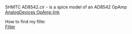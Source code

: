 SHMTC
AD8542.cir - is a spice model of an AD8542 OpAmp    
[AnalogDevices OpAmp link](https://www.analog.com/ru/products/ad8542.html#product-overview)


  
How to find my filte:  
[Filter](https://yandex.ru/images/search?pos=18&from=tabbar&img_url=https%3A%2F%2Fstudfile.net%2Fhtml%2F2706%2F69%2Fhtml_vgSzqFNKCD.4Jy1%2Fimg-sFTtm7.png&text=%D1%82%D1%80%D0%B5%D1%85%D0%B4%D0%B8%D0%B0%D0%BF%D0%B0%D0%B7%D0%BE%D0%BD%D0%BD%D1%8B%D0%B9%20%D1%84%D0%B8%D0%BB%D1%8C%D1%82%D1%80%20%D0%B7%D0%B2%D1%83%D0%BA%D0%BE%D0%B2%D1%8B%D1%85%20%D1%87%D0%B0%D1%81%D1%82%D0%BE%D1%82%20%D0%BD%D0%B0%20%D0%9E%D0%A3&rpt=simage)
